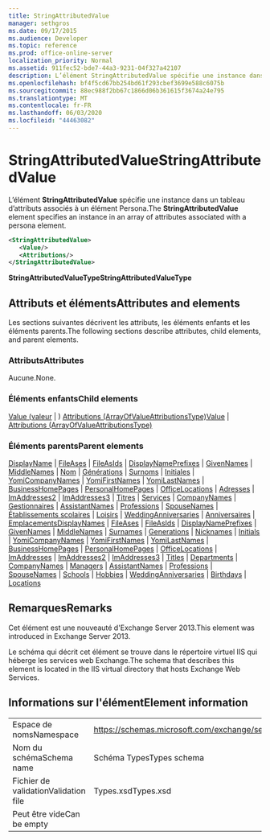 ```yaml
---
title: StringAttributedValue
manager: sethgros
ms.date: 09/17/2015
ms.audience: Developer
ms.topic: reference
ms.prod: office-online-server
localization_priority: Normal
ms.assetid: 911fec52-bde7-44a3-9231-04f327a42107
description: L’élément StringAttributedValue spécifie une instance dans un tableau d’attributs associés à un élément Persona.
ms.openlocfilehash: bf4f5cd67bb254bd61f293cbef3699e588c6075b
ms.sourcegitcommit: 88ec988f2bb67c1866d06b361615f3674a24e795
ms.translationtype: MT
ms.contentlocale: fr-FR
ms.lasthandoff: 06/03/2020
ms.locfileid: "44463082"
---
```

# <a name="stringattributedvalue"></a><span data-ttu-id="26d75-103">StringAttributedValue</span><span class="sxs-lookup"><span data-stu-id="26d75-103">StringAttributedValue</span></span>

<span data-ttu-id="26d75-104">L’élément **StringAttributedValue** spécifie une instance dans un tableau d’attributs associés à un élément Persona.</span><span class="sxs-lookup"><span data-stu-id="26d75-104">The **StringAttributedValue** element specifies an instance in an array of attributes associated with a persona element.</span></span> 
  
```XML
<StringAttributedValue>
   <Value/>
   <Attributions/>
</StringAttributedValue>
```

 <span data-ttu-id="26d75-105">**StringAttributedValueType**</span><span class="sxs-lookup"><span data-stu-id="26d75-105">**StringAttributedValueType**</span></span>
## <a name="attributes-and-elements"></a><span data-ttu-id="26d75-106">Attributs et éléments</span><span class="sxs-lookup"><span data-stu-id="26d75-106">Attributes and elements</span></span>

<span data-ttu-id="26d75-107">Les sections suivantes décrivent les attributs, les éléments enfants et les éléments parents.</span><span class="sxs-lookup"><span data-stu-id="26d75-107">The following sections describe attributes, child elements, and parent elements.</span></span>
  
### <a name="attributes"></a><span data-ttu-id="26d75-108">Attributs</span><span class="sxs-lookup"><span data-stu-id="26d75-108">Attributes</span></span>

<span data-ttu-id="26d75-109">Aucune.</span><span class="sxs-lookup"><span data-stu-id="26d75-109">None.</span></span>
  
### <a name="child-elements"></a><span data-ttu-id="26d75-110">Éléments enfants</span><span class="sxs-lookup"><span data-stu-id="26d75-110">Child elements</span></span>

<span data-ttu-id="26d75-111">[Value (valeur](value.md)  |  ) [Attributions (ArrayOfValueAttributionsType)](attributions-arrayofvalueattributionstype.md)</span><span class="sxs-lookup"><span data-stu-id="26d75-111">[Value](value.md) | [Attributions (ArrayOfValueAttributionsType)](attributions-arrayofvalueattributionstype.md)</span></span>
  
### <a name="parent-elements"></a><span data-ttu-id="26d75-112">Éléments parents</span><span class="sxs-lookup"><span data-stu-id="26d75-112">Parent elements</span></span>

<span data-ttu-id="26d75-113">[DisplayName](displaynames.md)  |  [FileAses](fileases.md)  |  [FileAsIds](fileasids.md)  |  [DisplayNamePrefixes](displaynameprefixes.md)  |  [GivenNames](givennames.md)  |  [MiddleNames](middlenames.md)  |  [Nom](surnames.md)  |  [Générations](generations.md)  |  [Surnoms](nicknames.md)  |  [Initiales](initials.md)  |  [YomiCompanyNames](yomicompanynames.md)  |  [YomiFirstNames](yomifirstnames.md)  |  [YomiLastNames](yomilastnames.md)  |  [BusinessHomePages](businesshomepages.md)  |  [PersonalHomePages](personalhomepages.md)  |  [OfficeLocations](officelocations.md)  |  [Adresses](imaddresses.md)  |  [ImAddresses2](imaddresses2.md)  |  [ImAddresses3](imaddresses3.md)  |  [Titres](titles.md)  |  [Services](departments.md)  |  [CompanyNames](companynames.md)  |  [Gestionnaires](managers.md)  |  [AssistantNames](assistantnames.md)  |  [Professions](professions.md)  |  [SpouseNames](spousenames.md)  |  [Établissements scolaires](schools.md)  |  [Loisirs](hobbies.md)  |  [WeddingAnniversaries](weddinganniversaries.md)  |  [Anniversaires](birthdays.md)  |  [Emplacements](locations.md)</span><span class="sxs-lookup"><span data-stu-id="26d75-113">[DisplayNames](displaynames.md) | [FileAses](fileases.md) | [FileAsIds](fileasids.md) | [DisplayNamePrefixes](displaynameprefixes.md) | [GivenNames](givennames.md) | [MiddleNames](middlenames.md) | [Surnames](surnames.md) | [Generations](generations.md) | [Nicknames](nicknames.md) | [Initials](initials.md) | [YomiCompanyNames](yomicompanynames.md) | [YomiFirstNames](yomifirstnames.md) | [YomiLastNames](yomilastnames.md) | [BusinessHomePages](businesshomepages.md) | [PersonalHomePages](personalhomepages.md) | [OfficeLocations](officelocations.md) | [ImAddresses](imaddresses.md) | [ImAddresses2](imaddresses2.md) | [ImAddresses3](imaddresses3.md) | [Titles](titles.md) | [Departments](departments.md) | [CompanyNames](companynames.md) | [Managers](managers.md) | [AssistantNames](assistantnames.md) | [Professions](professions.md) | [SpouseNames](spousenames.md) | [Schools](schools.md) | [Hobbies](hobbies.md) | [WeddingAnniversaries](weddinganniversaries.md) | [Birthdays](birthdays.md) | [Locations](locations.md)</span></span>
  
## <a name="remarks"></a><span data-ttu-id="26d75-114">Remarques</span><span class="sxs-lookup"><span data-stu-id="26d75-114">Remarks</span></span>

<span data-ttu-id="26d75-115">Cet élément est une nouveauté d'Exchange Server 2013.</span><span class="sxs-lookup"><span data-stu-id="26d75-115">This element was introduced in Exchange Server 2013.</span></span>
  
<span data-ttu-id="26d75-116">Le schéma qui décrit cet élément se trouve dans le répertoire virtuel IIS qui héberge les services web Exchange.</span><span class="sxs-lookup"><span data-stu-id="26d75-116">The schema that describes this element is located in the IIS virtual directory that hosts Exchange Web Services.</span></span>
  
## <a name="element-information"></a><span data-ttu-id="26d75-117">Informations sur l'élément</span><span class="sxs-lookup"><span data-stu-id="26d75-117">Element information</span></span>

|||
|:-----|:-----|
|<span data-ttu-id="26d75-118">Espace de noms</span><span class="sxs-lookup"><span data-stu-id="26d75-118">Namespace</span></span>  <br/> |https://schemas.microsoft.com/exchange/services/2006/types  <br/> |
|<span data-ttu-id="26d75-119">Nom du schéma</span><span class="sxs-lookup"><span data-stu-id="26d75-119">Schema name</span></span>  <br/> |<span data-ttu-id="26d75-120">Schéma Types</span><span class="sxs-lookup"><span data-stu-id="26d75-120">Types schema</span></span>  <br/> |
|<span data-ttu-id="26d75-121">Fichier de validation</span><span class="sxs-lookup"><span data-stu-id="26d75-121">Validation file</span></span>  <br/> |<span data-ttu-id="26d75-122">Types.xsd</span><span class="sxs-lookup"><span data-stu-id="26d75-122">Types.xsd</span></span>  <br/> |
|<span data-ttu-id="26d75-123">Peut être vide</span><span class="sxs-lookup"><span data-stu-id="26d75-123">Can be empty</span></span>  <br/> ||
   

